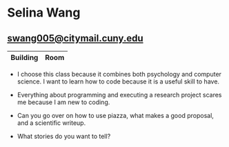 # Selina Wang
## swang005@citymail.cuny.edu

| Building | Room |
|-----|----|
* I choose this class because it combines both psychology and computer science. I want to learn how to code because it is a useful skill to have.

* Everything about programming and executing a research project scares me because I am new to coding.

* Can you go over on how to use piazza, what makes a good proposal, and a scientific writeup.

* What stories do you want to tell?
